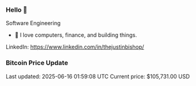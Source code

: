 ### Hello 🤙  

Software Engineering

- 🔭 I love computers, finance, and building things.
  
LinkedIn: https://www.linkedin.com/in/thejustinbishop/  




























































































































































































































































































































































































































































































































































































































































































































### Bitcoin Price Update
Last updated: 2025-06-16 01:59:08 UTC
Current price: $105,731.00 USD
